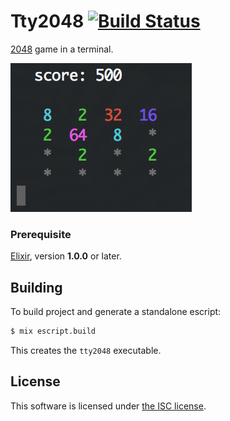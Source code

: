 # Tty2048 [![Build Status](https://travis-ci.org/lexmag/tty2048.svg)](https://travis-ci.org/lexmag/tty2048)

[2048](http://gabrielecirulli.github.io/2048) game in a terminal.

![Screenshot](./screenshot.png)

### Prerequisite

[Elixir](http://elixir-lang.org), version __1.0.0__ or later.

## Building

To build project and generate a standalone escript:

```sh
$ mix escript.build
```

This creates the `tty2048` executable.

## License

This software is licensed under [the ISC license](LICENSE).
